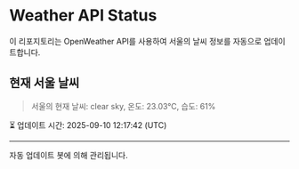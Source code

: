 
# Weather API Status

이 리포지토리는 OpenWeather API를 사용하여 서울의 날씨 정보를 자동으로 업데이트합니다.

## 현재 서울 날씨
> 서울의 현재 날씨: clear sky, 온도: 23.03°C, 습도: 61%

⏳ 업데이트 시간: 2025-09-10 12:17:42 (UTC)

---
자동 업데이트 봇에 의해 관리됩니다.
